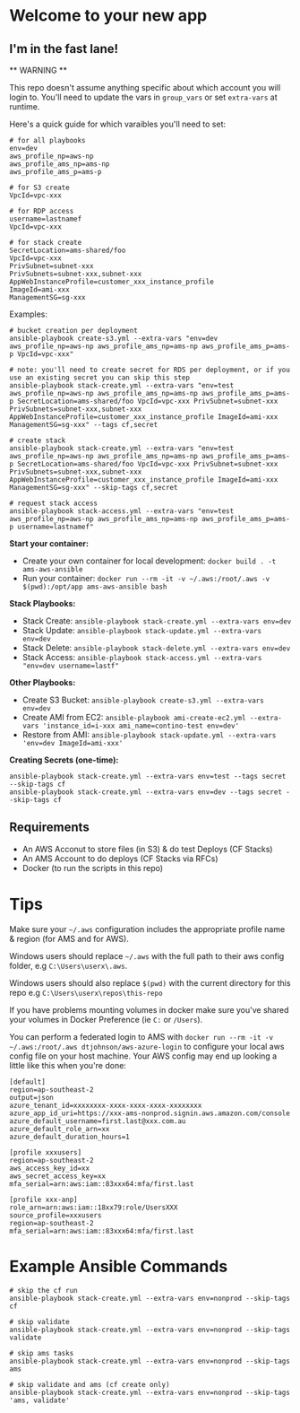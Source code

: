 # Welcome to your new app

## I'm in the fast lane!

** WARNING **

This repo doesn't assume anything specific about which account you will login to. You'll need to update the vars in `group_vars` or set `extra-vars` at runtime.

Here's a quick guide for which varaibles you'll need to set:

```
# for all playbooks
env=dev
aws_profile_np=aws-np
aws_profile_ams_np=ams-np
aws_profile_ams_p=ams-p

# for S3 create
VpcId=vpc-xxx

# for RDP access
username=lastnamef
VpcId=vpc-xxx

# for stack create
SecretLocation=ams-shared/foo
VpcId=vpc-xxx
PrivSubnet=subnet-xxx
PrivSubnets=subnet-xxx,subnet-xxx
AppWebInstanceProfile=customer_xxx_instance_profile
ImageId=ami-xxx
ManagementSG=sg-xxx
```

Examples:

```
# bucket creation per deployment
ansible-playbook create-s3.yml --extra-vars "env=dev aws_profile_np=aws-np aws_profile_ams_np=ams-np aws_profile_ams_p=ams-p VpcId=vpc-xxx"

# note: you'll need to create secret for RDS per deployment, or if you use an existing secret you can skip this step
ansible-playbook stack-create.yml --extra-vars "env=test aws_profile_np=aws-np aws_profile_ams_np=ams-np aws_profile_ams_p=ams-p SecretLocation=ams-shared/foo VpcId=vpc-xxx PrivSubnet=subnet-xxx PrivSubnets=subnet-xxx,subnet-xxx AppWebInstanceProfile=customer_xxx_instance_profile ImageId=ami-xxx ManagementSG=sg-xxx" --tags cf,secret

# create stack
ansible-playbook stack-create.yml --extra-vars "env=test aws_profile_np=aws-np aws_profile_ams_np=ams-np aws_profile_ams_p=ams-p SecretLocation=ams-shared/foo VpcId=vpc-xxx PrivSubnet=subnet-xxx PrivSubnets=subnet-xxx,subnet-xxx AppWebInstanceProfile=customer_xxx_instance_profile ImageId=ami-xxx ManagementSG=sg-xxx" --skip-tags cf,secret

# request stack access
ansible-playbook stack-access.yml --extra-vars "env=test aws_profile_np=aws-np aws_profile_ams_np=ams-np aws_profile_ams_p=ams-p username=lastnamef"
```

**Start your container:**

- Create your own container for local development: `docker build . -t ams-aws-ansible`
- Run your container: `docker run --rm -it -v ~/.aws:/root/.aws -v $(pwd):/opt/app ams-aws-ansible bash`

**Stack Playbooks:**

- Stack Create:        `ansible-playbook stack-create.yml --extra-vars env=dev`
- Stack Update:        `ansible-playbook stack-update.yml --extra-vars env=dev`
- Stack Delete:        `ansible-playbook stack-delete.yml --extra-vars env=dev`
- Stack Access:        `ansible-playbook stack-access.yml --extra-vars "env=dev username=lastf"`

**Other Playbooks:**

- Create S3 Bucket:    `ansible-playbook create-s3.yml --extra-vars env=dev`
- Create AMI from EC2: `ansible-playbook ami-create-ec2.yml --extra-vars 'instance_id=i-xxx ami_name=contino-test env=dev'`
- Restore from AMI:    `ansible-playbook stack-update.yml --extra-vars 'env=dev ImageId=ami-xxx'`

**Creating Secrets (one-time):**

```
ansible-playbook stack-create.yml --extra-vars env=test --tags secret --skip-tags cf
ansible-playbook stack-create.yml --extra-vars env=dev --tags secret --skip-tags cf
```

## Requirements

- An AWS Acconut to store files (in S3) & do test Deploys (CF Stacks)
- An AMS Account to do deploys (CF Stacks via RFCs)
- Docker (to run the scripts in this repo)



# Tips

Make sure your `~/.aws` configuration includes the appropriate profile name & region (for AMS and for AWS).

Windows users should replace `~/.aws` with the full path to their aws config folder, e.g `C:\Users\userx\.aws`.

Windows users should also replace `$(pwd)` with the current directory for this repo e.g `C:\Users\userx\repos\this-repo`

If you have problems mounting volumes in docker make sure you've shared your volumes in Docker Preference (ie `C:` or `/Users`).

You can perform a federated login to AMS with `docker run --rm -it -v ~/.aws:/root/.aws dtjohnson/aws-azure-login` to configure your local aws config file on your host machine. Your AWS config may end up looking a little like this when you're done:

```
[default]
region=ap-southeast-2
output=json
azure_tenant_id=xxxxxxxx-xxxx-xxxx-xxxx-xxxxxxxx
azure_app_id_uri=https://xxx-ams-nonprod.signin.aws.amazon.com/console
azure_default_username=first.last@xxx.com.au
azure_default_role_arn=xx
azure_default_duration_hours=1

[profile xxxusers]
region=ap-southeast-2
aws_access_key_id=xx
aws_secret_access_key=xx
mfa_serial=arn:aws:iam::83xxx64:mfa/first.last

[profile xxx-anp]
role_arn=arn:aws:iam::18xx79:role/UsersXXX
source_profile=xxxusers
region=ap-southeast-2
mfa_serial=arn:aws:iam::83xxx64:mfa/first.last
```


# Example Ansible Commands

```
# skip the cf run
ansible-playbook stack-create.yml --extra-vars env=nonprod --skip-tags cf

# skip validate
ansible-playbook stack-create.yml --extra-vars env=nonprod --skip-tags validate

# skip ams tasks
ansible-playbook stack-create.yml --extra-vars env=nonprod --skip-tags ams

# skip validate and ams (cf create only)
ansible-playbook stack-create.yml --extra-vars env=nonprod --skip-tags 'ams, validate'
```
